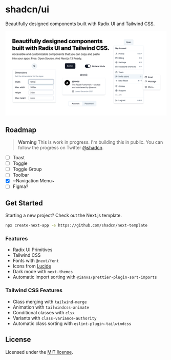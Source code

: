 # shadcn/ui

Beautifully designed components built with Radix UI and Tailwind CSS.

![hero](apps/www/public/og.jpg)

## Roadmap

> **Warning**
> This is work in progress. I'm building this in public. You can follow the progress on Twitter [@shadcn](https://twitter.com/shadcn).

- [ ] Toast
- [ ] Toggle
- [ ] Toggle Group
- [ ] Toolbar
- [x] ~Navigation Menu~
- [ ] Figma?

## Get Started

Starting a new project? Check out the Next.js template.

```bash
npx create-next-app -e https://github.com/shadcn/next-template
```

### Features

- Radix UI Primitives
- Tailwind CSS
- Fonts with `@next/font`
- Icons from [Lucide](https://lucide.dev)
- Dark mode with `next-themes`
- Automatic import sorting with `@ianvs/prettier-plugin-sort-imports`

### Tailwind CSS Features

- Class merging with `tailwind-merge`
- Animation with `tailwindcss-animate`
- Conditional classes with `clsx`
- Variants with `class-variance-authority`
- Automatic class sorting with `eslint-plugin-tailwindcss`

## License

Licensed under the [MIT license](https://github.com/shadcn/ui/blob/main/LICENSE.md).
